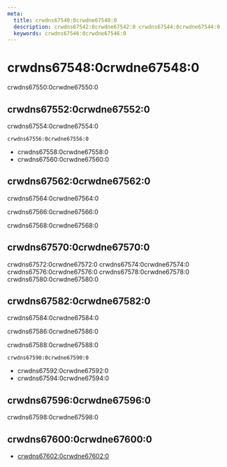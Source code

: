 ```yaml
---
meta:
  title: crwdns67540:0crwdne67540:0
  description: crwdns67542:0crwdne67542:0 crwdns67544:0crwdne67544:0
  keywords: crwdns67546:0crwdne67546:0
---
```


# crwdns67548:0crwdne67548:0
crwdns67550:0crwdne67550:0

<entry-ad />

## crwdns67552:0crwdne67552:0
crwdns67554:0crwdne67554:0

`crwdns67556:0crwdne67556:0`
- crwdns67558:0crwdne67558:0
- crwdns67560:0crwdne67560:0


## crwdns67562:0crwdne67562:0
crwdns67564:0crwdne67564:0

  crwdns67566:0crwdne67566:0

  crwdns67568:0crwdne67568:0

## crwdns67570:0crwdne67570:0
crwdns67572:0crwdne67572:0
<alert type="success">crwdns67574:0crwdne67574:0</alert>
<alert type="info">crwdns67576:0crwdne67576:0</alert>
<alert type="warning">crwdns67578:0crwdne67578:0</alert>
<alert type="error">crwdns67580:0crwdne67580:0</alert>

## crwdns67582:0crwdne67582:0
crwdns67584:0crwdne67584:0

  crwdns67586:0crwdne67586:0

  crwdns67588:0crwdne67588:0

  `crwdns67590:0crwdne67590:0`
  - crwdns67592:0crwdne67592:0
  - crwdns67594:0crwdne67594:0

## crwdns67596:0crwdne67596:0
crwdns67598:0crwdne67598:0

## crwdns67600:0crwdne67600:0
  - [crwdns67602:0crwdne67602:0]()

<doc-footer />
